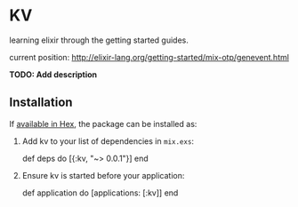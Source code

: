 # KV

learning elixir through the getting started guides.

current position: http://elixir-lang.org/getting-started/mix-otp/genevent.html

**TODO: Add description**

## Installation

If [available in Hex](https://hex.pm/docs/publish), the package can be installed as:

  1. Add kv to your list of dependencies in `mix.exs`:

        def deps do
          [{:kv, "~> 0.0.1"}]
        end

  2. Ensure kv is started before your application:

        def application do
          [applications: [:kv]]
        end
